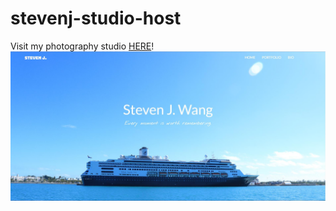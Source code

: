 # stevenj-studio-host

Visit my photography studio [HERE](https://www.tonystevenj.com)!
<img src="https://raw.githubusercontent.com/tonystevenj/stevenj-studio-photo/master/preview.jpg">
